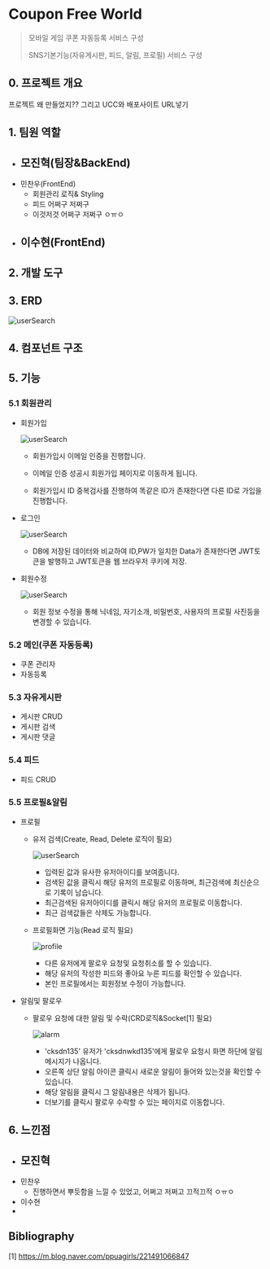 # Coupon Free World

> 모바일 게임 쿠폰 자동등록 서비스 구성
>
> SNS기본기능(자유게시판, 피드, 알림, 프로필) 서비스 구성

## 0. 프로젝트 개요

프로젝트 왜 만들었지?? 그리고 UCC와 배포사이트 URL넣기

## 1. 팀원 역할

- 모진혁(팀장&BackEnd)
  - 
- 민찬우(FrontEnd)
  - 회원관리 로직& Styling
  - 피드 어쩌구 저쩌구
  - 이것저것 어쩌구 저쩌구 ㅇㅠㅇ
- 이수현(FrontEnd)
  - 

## 2. 개발 도구



## 3. ERD

![userSearch](README.assets/ERD.png)

## 4. 컴포넌트 구조



## 5. 기능
### 5.1 회원관리

- 회원가입

  ![userSearch](README.assets/회원가입.gif)

  - 회원가입시 이메일 인증을 진행합니다. 
  - 이메일 인증 성공시 회원가입 페이지로 이동하게 됩니다.

  - 회원가입시 ID 중복검사를 진행하여 똑같은 ID가 존재한다면 다른 ID로 가입을 진행합니다.

- 로그인

  ![userSearch](README.assets/로그인.gif)

  - DB에 저장된 데이터와 비교하여 ID,PW가 일치한 Data가 존재한다면 JWT토큰을 발행하고 JWT토큰을 웹 브라우저 쿠키에 저장.



- 회원수정

  ![userSearch](README.assets/회원정보수정.gif)

  - 회원 정보 수정을 통해 닉네임, 자기소개, 비밀번호, 사용자의 프로필 사진등을 변경할 수 있습니다.

  

### 5.2 메인(쿠폰 자동등록)

- 쿠폰 관리자
- 자동등록

### 5.3 자유게시판

- 게시판 CRUD
- 게시판 검색
- 게시판 댓글

### 5.4 피드

- 피드 CRUD

### 5.5 프로필&알림

- 프로필
  - 유저 검색(Create, Read, Delete 로직이 필요)

    ![userSearch](README.assets/userSearch.gif)

    - 입력된 값과 유사한 유저아이디를 보여줍니다.
    - 검색된 값을 클릭시 해당 유저의 프로필로 이동하며, 최근검색에 최신순으로 기록이 남습니다.
    - 최근검색된 유저아이디를 클릭시 해당 유저의 프로필로 이동합니다.
    - 최근 검색값들은 삭제도 가능합니다.  
    
  - 프로필화면 기능(Read 로직 필요)
  
    ![profile](README.assets/profile.gif)
    
    - 다른 유저에게 팔로우 요청및 요청취소를 할 수 있습니다.
    - 해당 유저의 작성한 피드와 좋아요 누른 피드를 확인할 수 있습니다.
    - 본인 프로필에서는 회원정보 수정이 가능합니다.
  
- 알림및 팔로우

  - 팔로우 요청에 대한 알림 및 수락(CRD로직&Socket[1] 필요)

    ![alarm](README.assets/alarm.gif)
    
    - 'cksdn135' 유저가 'cksdnwkd135'에게 팔로우 요청시 화면 하단에 알림 메시지가 나옵니다.
    - 오른쪽 상단 알림 아이콘 클릭시 새로운 알림이 들어와 있는것을 확인할 수 있습니다.
    - 해당 알림을 클릭시 그 알림내용은 삭제가 됩니다.
    - 더보기를 클릭시 팔로우 수락할 수 있는 페이지로 이동합니다.

## 6. 느낀점

- 모진혁
  - 
- 민찬우
  - 진행하면서 뿌듯함을 느낄 수 있었고, 어쩌고 저쩌고 끄적끄적 ㅇㅠㅇ
- 이수현
- 



## Bibliography

[1] https://m.blog.naver.com/ppuagirls/221491066847

